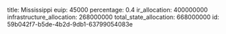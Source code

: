 title: Mississippi
euip: 45000
percentage: 0.4
ir_allocation: 400000000
infrastructure_allocation: 268000000
total_state_allocation: 668000000
id: 59b042f7-b5de-4b2d-9db1-63799054083e
